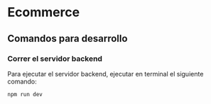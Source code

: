 # Ecommerce

## Comandos para desarrollo

### Correr el servidor backend

Para ejecutar el servidor backend, ejecutar en terminal el siguiente comando:

```bash
npm run dev


 
